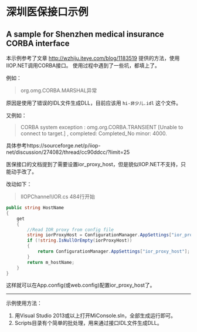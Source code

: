 # 深圳医保接口示例

## A sample for Shenzhen medical insurance CORBA interface

本示例参考了文章 http://wzhiju.iteye.com/blog/1183519 提供的方法，使用IIOP.NET调用CORBA接口。
使用过程中遇到了一些坑，都填上了。

例如：

> org.omg.CORBA.MARSHAL异常

原因是使用了错误的IDL文件生成DLL，目前应该用 `hi-非少儿.idl` 这个文件。

又例如：

> CORBA system exception : omg.org.CORBA.TRANSIENT [Unable to connect to target.] , completed: Completed_No minor: 4000.

具体参考https://sourceforge.net/p/iiop-net/discussion/274082/thread/cc90ddcc/?limit=25

医保接口的文档提到了需要设置ior_proxy_host，但是貌似IIOP.NET不支持，只能动手改了。

改动如下：

> IIOPChannel\IOR.cs
> 484行开始

```c#
public string HostName
{
    get
    {
        //Read IOR proxy from config file
        string iorProxyHost = ConfigurationManager.AppSettings["ior_proxy_host"];
        if (!string.IsNullOrEmpty(iorProxyHost))
        {
            return ConfigurationManager.AppSettings["ior_proxy_host"];
        }
        return m_hostName;
    }
}
```

这样就可以在App.config(或web.config)配置ior_proxy_host了。

---------------------

示例使用方法：

1. 用Visual Studio 2013或以上打开MiConsole.sln，全部生成运行即可。
2. Scripts目录有个简单的批处理，用来通过接口IDL文件生成DLL。